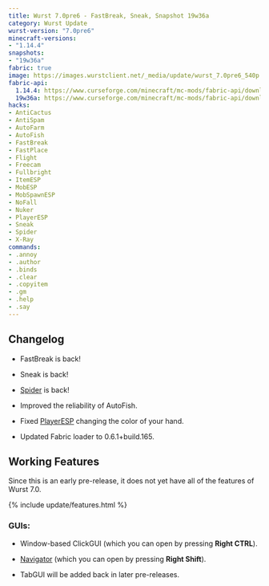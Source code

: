 ```yaml
---
title: Wurst 7.0pre6 - FastBreak, Sneak, Snapshot 19w36a
category: Wurst Update
wurst-version: "7.0pre6"
minecraft-versions:
- "1.14.4"
snapshots:
- "19w36a"
fabric: true
image: https://images.wurstclient.net/_media/update/wurst_7.0pre6_540p.webp
fabric-api:
  1.14.4: https://www.curseforge.com/minecraft/mc-mods/fabric-api/download/2773269
  19w36a: https://www.curseforge.com/minecraft/mc-mods/fabric-api/download/2778857
hacks:
- AntiCactus
- AntiSpam
- AutoFarm
- AutoFish
- FastBreak
- FastPlace
- Flight
- Freecam
- Fullbright
- ItemESP
- MobESP
- MobSpawnESP
- NoFall
- Nuker
- PlayerESP
- Sneak
- Spider
- X-Ray
commands:
- .annoy
- .author
- .binds
- .clear
- .copyitem
- .gm
- .help
- .say
---
```

## Changelog

- FastBreak is back!

- Sneak is back!

- [Spider](https://wurst.wiki/spider) is back!

- Improved the reliability of AutoFish.

- Fixed [PlayerESP](https://wurst.wiki/playeresp) changing the color of your hand.

- Updated Fabric loader to 0.6.1+build.165.

## Working Features

Since this is an early pre-release, it does not yet have all of the features of Wurst 7.0.

{% include update/features.html %}

### GUIs:

- Window-based ClickGUI (which you can open by pressing **Right CTRL**).

- [Navigator](https://wurst.wiki/navigator) (which you can open by pressing **Right Shift**).

- TabGUI will be added back in later pre-releases.

